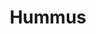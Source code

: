 ---
title: Hummus
tags: ["misc"]
imgFile: "hummus.jpg"
source:
  It has taken me a long time to find a hummus recipe to my liking… smooth and light, but flavoursome.
  Turns out, a lot of the consistency comes from the order in which you blend the ingredients!
  After many messy tests, I've found that a traditional food blender still works best over high-powered gadgets.

ingredients:
  - 3 tbsp tahini
  - Juice of 1 large lemon
  - 400g boiled or canned chickpeas
  - 4 tbsp extra virgin olive oil
  - 2 cloves garlic, minced
  - 1/2–1 tsp salt
  - 1/2 tsp ground cumin
  - 2 tbsp water (as needed)
  - Pinch of paprika (for garnish)

method:
  - Start by mixing tahini and lemon juice in your food processor for about 1 minute, until thick and light in colour.
  - Add the chickpeas and process until finely minced.
  - Add minced garlic and gradually pour in the olive oil while blending. Continue until smooth and well incorporated.
  - Season with salt and cumin. Add water a tablespoon at a time if needed for a creamier consistency.
  - Blend for another minute to finish.
  - Garnish with a pinch of paprika before serving.
---